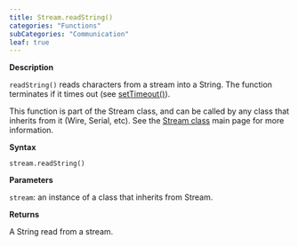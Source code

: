 ```yaml
---
title: Stream.readString()
categories: "Functions"
subCategories: "Communication"
leaf: true
---
```


**Description**

`readString()` reads characters from a stream into a String. The
function terminates if it times out (see
[setTimeout()](../streamsettimeout)).

This function is part of the Stream class, and can be called by any
class that inherits from it (Wire, Serial, etc). See the [Stream
class](../../stream) main page for more information.

**Syntax**

`stream.readString()`

**Parameters**

`stream`: an instance of a class that inherits from Stream.

**Returns**

A String read from a stream.
